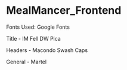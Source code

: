 # MealMancer_Frontend


Fonts Used: Google Fonts

Title - IM Fell DW Pica

Headers - Macondo Swash Caps

General - Martel

